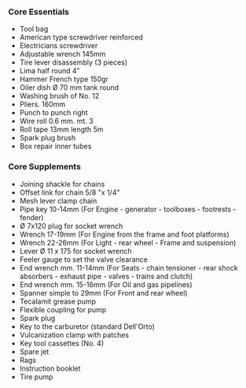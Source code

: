 ### Core Essentials
- Tool bag
- American type screwdriver reinforced
- Electricians screwdriver
- Adjustable wrench 145mm
- Tire lever disassembly (3 pieces)
- Lima half round 4"
- Hammer French type 150gr
- Oiler dish Ø 70 mm tank round
- Washing brush of No. 12
- Pliers. 160mm
- Punch to punch right
- Wire roll 0.6 mm. mt. 3
- Roll tape 13mm length 5m
- Spark plug brush
- Box repair inner tubes

### Core Supplements
- Joining shackle for chains
- Offset link for chain 5/8 "x 1/4"
- Mesh lever clamp chain
- Pipe key 10-14mm (For Engine - generator - toolboxes - footrests - fender)
- Ø 7x120 plug for socket wrench
- Wrench 17-19mm (For Engine from the frame and foot platforms)
- Wrench 22-26mm (For Light - rear wheel - Frame and suspension)
- Lever Ø 11 x 175 for socket wrench
- Feeler gauge to set the valve clearance
- End wrench mm. 11-14mm (For Seats - chain tensioner - rear shock absorbers - exhaust pipe - valves - trains and clutch)
- End wrench mm. 15-16mm (For Oil and gas pipelines)
- Spanner simple to 29mm (For Front and rear wheel)
- Tecalamit grease pump
- Flexible coupling for pump
- Spark plug
- Key to the carburetor (standard Dell'Orto)
- Vulcanization clamp with patches
- Key tool cassettes (No. 4)
- Spare jet
- Rags
- Instruction booklet
- Tire pump